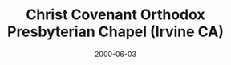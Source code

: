 ---
date: &id001 2000-06-03
end_date: null
location:
  address: null
  city: Irvine
  state: CA
minister:
- end: 1993-01-01
  name: Jack Smith
  start: 1985-01-01
  type: Pastor
ministers:
- Jack Smith
name: Christ Covenant Orthodox Presbyterian Chapel
names:
- end: 1993-06-30
  name: Church of the Servant Orthodox Presbyterian Church
  start: 1985-05-05
- end: 1991-08-15
  name: Trinity Orthodox Presbyterian Church
  start: 1991-08-15
origination_date: *id001
raw_data: "AR\nIrvine\nChrist Covenant Orthodox Presbyterian Chapel  (June 3, 2000\u2013\
  October 20, 2001)\nChurch of the Servant Orthodox Presbyterian Church  (May 5, 1985\u2013\
  June 30, 1993)\n(called Trinity Orthodox Presbyterian Church, August 15, 1991)\n\
  Pastor: Jack Smith, 1985\u201393"
received_from: null
states:
- CA
status:
  active: false
  end_date: null
  reason: name change
  received_from: null
  withdrawal_to: null
title: Christ Covenant Orthodox Presbyterian Chapel (Irvine CA)
year_established:
- 2000

---